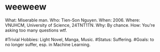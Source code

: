 # weeweew
What: Miserable man.
Who: Tien-Son Nguyen.
When: 2006.
Where: VNUHCM, University of Science, 24TNT1TN.
Why: By chance.
How: You're asking too many questions wtf.

#Trivial Hobbies: Light Novel, Manga, Music.
#Status: Suffering.
#Goals: to no longer suffer, esp. in Machine Learning.

